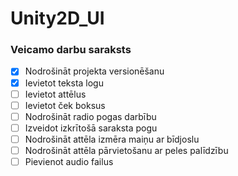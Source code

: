 # Unity2D_UI

### Veicamo darbu saraksts
- [x] Nodrošināt projekta versionēšanu
- [x] Ievietot teksta logu
- [ ] Ievietot attēlus
- [ ] Ievietot ček boksus
- [ ] Nodrošināt radio pogas darbību
- [ ] Izveidot izkrītošā saraksta pogu
- [ ] Nodrošināt attēla izmēra maiņu ar bīdjoslu
- [ ] Nodrošināt attēla pārvietošanu ar peles palīdzību
- [ ] Pievienot audio failus
